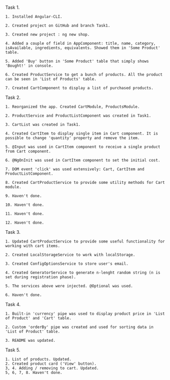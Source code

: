 Task 1.

    1. Installed Angular-CLI.

    2. Created project on GitHub and branch Task1.

    3. Created new project : ng new shop.
    
    4. Added a couple of field in AppComponent: title, name, category, isAvailable, ingredients, equivalents. Showed them in 'Some Product' table.

    5. Added 'Buy' button in 'Some Product' table that simply shows 'Bought!' in console.

    6. Created ProductService to get a bunch of products. All the product can be seen in 'List of Products' table.

    7. Created CartComponent to display a list of purchased products.

Task 2.

    1. Reorganized the app. Created CartModule, ProductsModule.

    2. ProductService and ProductListComponent was created in Task1.

    3. CartList was created in Task1.
    
    4. Created CartItem to display single item in Cart component. It is possible to change 'quantity' property and remove the item.

    5. @Input was used in CartItem component to receive a single product from Cart component.

    6. @NgOnInit was used in CartItem component to set the initial cost.

    7. DOM event 'click' was used extensively: Cart, CartItem and ProductListComponent.

    8. Created CartProductService to provide some utility methods for Cart module.

    9. Haven't done.

    10. Haven't done.

    11. Haven't done.

    12. Haven't done.

Task 3.

    1. Updated CartProductService to provide some useful functionality for working with cart items.

    2. Created LocalStorageService to work with localStorage.

    3. Created ConfigOptionsService to store user's email.

    4. Created GeneratorService to generate n-lenght random string (n is set during registration phase).

    5. The services above were injected. @Optional was used.

    6. Haven't done.

Task 4.

    1. Built-in 'currency' pipe was used to display product price in 'List of Product' and 'Cart' table.

    2. Custom 'orderBy' pipe was created and used for sorting data in 'List of Product' table.

    3. README was updated.

Task 5. 

    1. List of products. Updated.
    2. Created product card ('View' button).
    3, 4. Adding / removing to cart. Updated.
    5, 6, 7, 8. Haven't done.


    